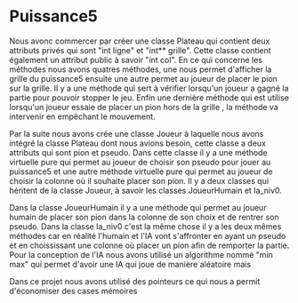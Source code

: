# Puissance5
 
Nous avonc commercer par créer une classe Plateau qui contient deux attributs privés qui sont "int ligne" et "int** grille". Cette classe contient également un attribut public à savoir "int col". En ce qui concerne les méthodes nous avons quatres méthodes, une nous permet d'afficher la grille du puissance5 ensuite une autre permet au joueur de placer le pion sur la grille. Il y a une méthode qui sert à vérifier lorsqu'un joueur a gagné la partie pour pouvoir stopper le jeu.
Enfin une dernière méthode qui est utilise lorsqu'un joueur essaie de placer un pion hors de la grille , la méthode va intervenir en empêchant le mouvement.

Par la suite nous avons crée une classe Joueur à laquelle nous avons intégré la classe Plateau dont nous avions besoin, cette classe a deux attributs qui sont pion et pseudo. Dans cette classe il y a une méthode virtuelle pure qui permet au joueur de choisir son pseudo pour jouer au puissance5 et une autre méthode virtuelle pure qui permet au joueur de choisir la colonne où il souhaite placer son pion.
Il y a deux classes qui héritent de la classe Joueur, à savoir les classes JoueurHumain et Ia_niv0.

Dans la classe JoueurHumain il y a une méthode qui permet au joueur humain de placer son pion dans la colonne de son choix et de rentrer son pseudo.
Dans la classe Ia_niv0 c'est la même chose il y a les deux mêmes méthodes car en réalité l'humain et l'IA vont s'affronter en ayant un pseudo et en choississant une colonne où placer un pion afin de remporter la partie.
Pour la conception de l'IA nous avons utilisé un algorithme nommé "min max" qui permet d'avoir une IA qui joue de manière aléatoire mais 

Dans ce projet nous avons utilisé des pointeurs ce qui nous a permit d'économiser des cases mémoires 
